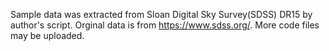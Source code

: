 Sample data was extracted from Sloan Digital Sky Survey(SDSS) DR15 by author's script. 
Orginal data is from https://www.sdss.org/.
More code files may be uploaded.
